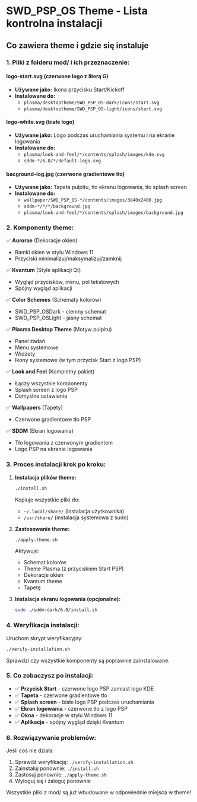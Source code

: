 # SWD_PSP_OS Theme - Lista kontrolna instalacji

## Co zawiera theme i gdzie się instaluje

### 1. Pliki z folderu mod/ i ich przeznaczenie:

#### logo-start.svg (czerwone logo z literą G)
- **Używane jako:** Ikona przycisku Start/Kickoff
- **Instalowane do:**
  - `plasma/desktoptheme/SWD_PSP_OS-dark/icons/start.svg`
  - `plasma/desktoptheme/SWD_PSP_OS-light/icons/start.svg`

#### logo-white.svg (białe logo)
- **Używane jako:** Logo podczas uruchamiania systemu i na ekranie logowania
- **Instalowane do:**
  - `plasma/look-and-feel/*/contents/splash/images/kde.svg`
  - `sddm-*/6.0/*/default-logo.svg`

#### bacground-log.jpg (czerwone gradientowe tło)
- **Używane jako:** Tapeta pulpitu, tło ekranu logowania, tło splash screen
- **Instalowane do:**
  - `wallpaper/SWD_PSP_OS-*/contents/images/3840x2400.jpg`
  - `sddm-*/*/*/background.jpg`
  - `plasma/look-and-feel/*/contents/splash/images/background.jpg`

### 2. Komponenty theme:

✅ **Aurorae** (Dekoracje okien)
- Ramki okien w stylu Windows 11
- Przyciski minimalizuj/maksymalizuj/zamknij

✅ **Kvantum** (Style aplikacji Qt)
- Wygląd przycisków, menu, pól tekstowych
- Spójny wygląd aplikacji

✅ **Color Schemes** (Schematy kolorów)
- SWD_PSP_OSDark - ciemny schemat
- SWD_PSP_OSLight - jasny schemat

✅ **Plasma Desktop Theme** (Motyw pulpitu)
- Panel zadań
- Menu systemowe
- Widżety
- Ikony systemowe (w tym przycisk Start z logo PSP)

✅ **Look and Feel** (Kompletny pakiet)
- Łączy wszystkie komponenty
- Splash screen z logo PSP
- Domyślne ustawienia

✅ **Wallpapers** (Tapety)
- Czerwone gradientowe tło PSP

✅ **SDDM** (Ekran logowania)
- Tło logowania z czerwonym gradientem
- Logo PSP na ekranie logowania

### 3. Proces instalacji krok po kroku:

1. **Instalacja plików theme:**
   ```bash
   ./install.sh
   ```
   Kopiuje wszystkie pliki do:
   - `~/.local/share/` (instalacja użytkownika)
   - `/usr/share/` (instalacja systemowa z sudo)

2. **Zastosowanie theme:**
   ```bash
   ./apply-theme.sh
   ```
   Aktywuje:
   - Schemat kolorów
   - Theme Plasma (z przyciskiem Start PSP)
   - Dekoracje okien
   - Kvantum theme
   - Tapetę

3. **Instalacja ekranu logowania (opcjonalne):**
   ```bash
   sudo ./sddm-dark/6.0/install.sh
   ```

### 4. Weryfikacja instalacji:

Uruchom skrypt weryfikacyjny:
```bash
./verify-installation.sh
```

Sprawdzi czy wszystkie komponenty są poprawnie zainstalowane.

### 5. Co zobaczysz po instalacji:

- ✅ **Przycisk Start** - czerwone logo PSP zamiast logo KDE
- ✅ **Tapeta** - czerwone gradientowe tło
- ✅ **Splash screen** - białe logo PSP podczas uruchamiania
- ✅ **Ekran logowania** - czerwone tło z logo PSP
- ✅ **Okna** - dekoracje w stylu Windows 11
- ✅ **Aplikacje** - spójny wygląd dzięki Kvantum

### 6. Rozwiązywanie problemów:

Jeśli coś nie działa:
1. Sprawdź weryfikację: `./verify-installation.sh`
2. Zainstaluj ponownie: `./install.sh`
3. Zastosuj ponownie: `./apply-theme.sh`
4. Wyloguj się i zaloguj ponownie

Wszystkie pliki z mod/ są już wbudowane w odpowiednie miejsca w theme!